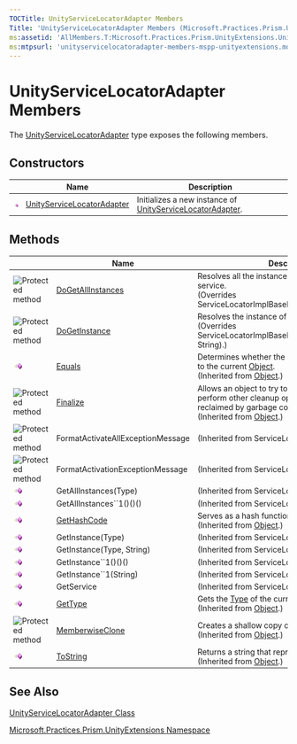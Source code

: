 ```yaml
---
TOCTitle: UnityServiceLocatorAdapter Members
Title: 'UnityServiceLocatorAdapter Members (Microsoft.Practices.Prism.UnityExtensions)'
ms:assetid: 'AllMembers.T:Microsoft.Practices.Prism.UnityExtensions.UnityServiceLocatorAdapter'
ms:mtpsurl: 'unityservicelocatoradapter-members-mspp-unityextensions.md'
---
```



# UnityServiceLocatorAdapter Members

The [UnityServiceLocatorAdapter](https://msdn.microsoft.com/library/microsoft.practices.prism.unityextensions.unityservicelocatoradapter) type exposes the following members.

## Constructors

<span id="constructorTableToggle"></span>
<table>

<thead>
<tr class="header">
<th> </th>
<th>Name</th>
<th>Description</th>
</tr>
</thead>
<tbody>
<tr class="odd">
<td><img src="images/public-method.gif" title="Public method" /></td>
<td><a href="https://msdn.microsoft.com/library/microsoft.practices.prism.unityextensions.unityservicelocatoradapter.">UnityServiceLocatorAdapter</a></td>
<td><div class="summary">
Initializes a new instance of <a href="https://msdn.microsoft.com/library/microsoft.practices.prism.unityextensions.unityservicelocatoradapter">UnityServiceLocatorAdapter</a>.
</div></td>
</tr>
</tbody>
</table>

## Methods

<span id="methodTableToggle"></span>
<table>

<thead>
<tr class="header">
<th> </th>
<th>Name</th>
<th>Description</th>
</tr>
</thead>
<tbody>
<tr class="odd">
<td><img src="https://msdn.microsoft.com/en-us/Gg405528.protmethod(en-us,PandP.50).gif" title="Protected method" /></td>
<td><a href="https://msdn.microsoft.com/library/microsoft.practices.prism.unityextensions.unityservicelocatoradapter.dogetallinstances(system.type)">DoGetAllInstances</a></td>
<td><div class="summary">
Resolves all the instances of the requested service.
</div>
(Overrides ServiceLocatorImplBaseDoGetAllInstances(Type).)</td>
</tr>
<tr class="even">
<td><img src="https://msdn.microsoft.com/en-us/Gg405528.protmethod(en-us,PandP.50).gif" title="Protected method" /></td>
<td><a href="https://msdn.microsoft.com/library/microsoft.practices.prism.unityextensions.unityservicelocatoradapter.dogetinstance(system.type%2csystem.string)">DoGetInstance</a></td>
<td><div class="summary">
Resolves the instance of the requested service.
</div>
(Overrides ServiceLocatorImplBaseDoGetInstance(Type, String).)</td>
</tr>
<tr class="odd">
<td><img src="images/public-method.gif" title="Public method" /></td>
<td><a href="http://msdn.microsoft.com/en-us/library/bsc2ak47">Equals</a></td>
<td><div class="summary">
Determines whether the specified <a href="http://msdn.microsoft.com/en-us/library/e5kfa45b">Object</a> is equal to the current <a href="http://msdn.microsoft.com/en-us/library/e5kfa45b">Object</a>.
</div>
(Inherited from <a href="http://msdn.microsoft.com/en-us/library/e5kfa45b">Object</a>.)</td>
</tr>
<tr class="even">
<td><img src="https://msdn.microsoft.com/en-us/Gg405528.protmethod(en-us,PandP.50).gif" title="Protected method" /></td>
<td><a href="http://msdn.microsoft.com/en-us/library/4k87zsw7">Finalize</a></td>
<td><div class="summary">
Allows an object to try to free resources and perform other cleanup operations before it is reclaimed by garbage collection.
</div>
(Inherited from <a href="http://msdn.microsoft.com/en-us/library/e5kfa45b">Object</a>.)</td>
</tr>
<tr class="odd">
<td><img src="https://msdn.microsoft.com/en-us/Gg405528.protmethod(en-us,PandP.50).gif" title="Protected method" /></td>
<td>FormatActivateAllExceptionMessage</td>
<td>(Inherited from ServiceLocatorImplBase.)</td>
</tr>
<tr class="even">
<td><img src="https://msdn.microsoft.com/en-us/Gg405528.protmethod(en-us,PandP.50).gif" title="Protected method" /></td>
<td>FormatActivationExceptionMessage</td>
<td>(Inherited from ServiceLocatorImplBase.)</td>
</tr>
<tr class="odd">
<td><img src="images/public-method.gif" title="Public method" /></td>
<td>GetAllInstances(Type)</td>
<td>(Inherited from ServiceLocatorImplBase.)</td>
</tr>
<tr class="even">
<td><img src="images/public-method.gif" title="Public method" /></td>
<td>GetAllInstances``1()()()</td>
<td>(Inherited from ServiceLocatorImplBase.)</td>
</tr>
<tr class="odd">
<td><img src="images/public-method.gif" title="Public method" /></td>
<td><a href="http://msdn.microsoft.com/en-us/library/zdee4b3y">GetHashCode</a></td>
<td><div class="summary">
Serves as a hash function for a particular type.
</div>
(Inherited from <a href="http://msdn.microsoft.com/en-us/library/e5kfa45b">Object</a>.)</td>
</tr>
<tr class="even">
<td><img src="images/public-method.gif" title="Public method" /></td>
<td>GetInstance(Type)</td>
<td>(Inherited from ServiceLocatorImplBase.)</td>
</tr>
<tr class="odd">
<td><img src="images/public-method.gif" title="Public method" /></td>
<td>GetInstance(Type, String)</td>
<td>(Inherited from ServiceLocatorImplBase.)</td>
</tr>
<tr class="even">
<td><img src="images/public-method.gif" title="Public method" /></td>
<td>GetInstance``1()()()</td>
<td>(Inherited from ServiceLocatorImplBase.)</td>
</tr>
<tr class="odd">
<td><img src="images/public-method.gif" title="Public method" /></td>
<td>GetInstance``1(String)</td>
<td>(Inherited from ServiceLocatorImplBase.)</td>
</tr>
<tr class="even">
<td><img src="images/public-method.gif" title="Public method" /></td>
<td>GetService</td>
<td>(Inherited from ServiceLocatorImplBase.)</td>
</tr>
<tr class="odd">
<td><img src="images/public-method.gif" title="Public method" /></td>
<td><a href="http://msdn.microsoft.com/en-us/library/dfwy45w9">GetType</a></td>
<td><div class="summary">
Gets the <a href="http://msdn.microsoft.com/en-us/library/42892f65">Type</a> of the current instance.
</div>
(Inherited from <a href="http://msdn.microsoft.com/en-us/library/e5kfa45b">Object</a>.)</td>
</tr>
<tr class="even">
<td><img src="https://msdn.microsoft.com/en-us/Gg405528.protmethod(en-us,PandP.50).gif" title="Protected method" /></td>
<td><a href="http://msdn.microsoft.com/en-us/library/57ctke0a">MemberwiseClone</a></td>
<td><div class="summary">
Creates a shallow copy of the current <a href="http://msdn.microsoft.com/en-us/library/e5kfa45b">Object</a>.
</div>
(Inherited from <a href="http://msdn.microsoft.com/en-us/library/e5kfa45b">Object</a>.)</td>
</tr>
<tr class="odd">
<td><img src="images/public-method.gif" title="Public method" /></td>
<td><a href="http://msdn.microsoft.com/en-us/library/7bxwbwt2">ToString</a></td>
<td><div class="summary">
Returns a string that represents the current object.
</div>
(Inherited from <a href="http://msdn.microsoft.com/en-us/library/e5kfa45b">Object</a>.)</td>
</tr>
</tbody>
</table>

## See Also

[UnityServiceLocatorAdapter Class](https://msdn.microsoft.com/library/microsoft.practices.prism.unityextensions.unityservicelocatoradapter)

[Microsoft.Practices.Prism.UnityExtensions Namespace](https://msdn.microsoft.com/library/microsoft.practices.prism.unityextensions)
